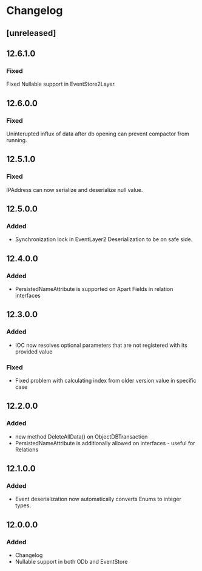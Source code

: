 # Changelog

## [unreleased]

## 12.6.1.0

### Fixed

Fixed Nullable support in EventStore2Layer.

## 12.6.0.0

### Fixed

Uninterupted influx of data after db opening can prevent compactor from running.

## 12.5.1.0

### Fixed

IPAddress can now serialize and deserialize null value.

## 12.5.0.0

### Added

*   Synchronization lock in EventLayer2 Deserialization to be on safe side.

## 12.4.0.0

### Added

*   PersistedNameAttribute is supported on Apart Fields in relation interfaces

## 12.3.0.0

### Added

*   IOC now resolves optional parameters that are not registered with its provided value

### Fixed

*   Fixed problem with calculating index from older version value in specific case

## 12.2.0.0

### Added

*   new method DeleteAllData() on ObjectDBTransaction
*   PersistedNameAttribute is additionally allowed on interfaces - useful for Relations

## 12.1.0.0

### Added

*   Event deserialization now automatically converts Enums to integer types.

## 12.0.0.0

### Added

*   Changelog
*   Nullable support in both ODb and EventStore
